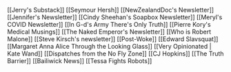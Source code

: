 [[Jerry's Substack]]
[[Seymour Hersh]]
[[NewZealandDoc's Newsletter]]
[[Jennifer's Newsletter]]
[[Cindy Sheehan's Soapbox Newsletter]]
[[Meryl's COVID Newsletter]]
[[In G-d's Army There's Only Truth]]
[[Pierre Kory's Medical Musings]]
[[The Naked Emperor's Newsletter]]
[[Who is Robert Malone]]
[[Steve Kirsch's newsletter]]
[[Post-Woke]]
[[Edward Slavsquat]]
[[Margaret Anna Alice Through the Looking Glass]]
[[Very Opinionated | Kate Wand]]
[[Dispatches from the No Fly Zone]]
[[CJ Hopkins]]
[[The Truth Barrier]]
[[Bailiwick News]]
[[Tessa Fights Robots]]
